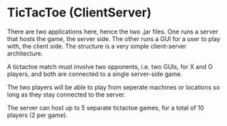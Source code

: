 # TicTacToe (ClientServer)

There are two applications here, hence the two .jar files. One runs a server that hosts the game, the server side. The other runs a GUI for a user to play with, the client side. The structure is a very simple client-server architecture.

A tictactoe match must involve two opponents, i.e. two GUIs, 
for X and O players, and both are connected to a single server-side game.

The two players will be able to play from seperate machines or locations so long as they stay connected to the server.

The server can host up to 5 separate tictactoe games, for a total of 10 players (2 per game).
